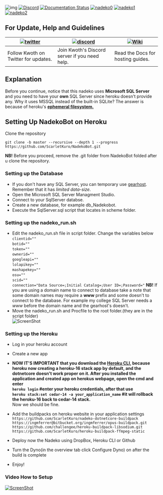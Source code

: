![img](https://ci.appveyor.com/api/projects/status/gmu6b3ltc80hr3k9?svg=true)
[![Discord](https://discordapp.com/api/guilds/117523346618318850/widget.png)](https://discord.gg/nadekobot)
[![Documentation Status](https://readthedocs.org/projects/nadekobot/badge/?version=latest)](http://nadekobot.readthedocs.io/en/latest/?badge=latest)
[![nadeko0](https://cdn.discordapp.com/attachments/266240393639755778/281920716809699328/part1.png)](http://nadekobot.xyz)
[![nadeko1](https://cdn.discordapp.com/attachments/266240393639755778/281920134967328768/part2.png)](https://discordapp.com/oauth2/authorize?client_id=170254782546575360&scope=bot&permissions=66186303)
[![nadeko2](https://cdn.discordapp.com/attachments/266240393639755778/281920161311883264/part3.png)](http://nadekobot.readthedocs.io/en/latest/Commands%20List/)

## For Update, Help and Guidelines

| [![twitter](https://cdn.discordapp.com/attachments/155726317222887425/252192520094613504/twiter_banner.JPG)](https://twitter.com/TheNadekoBot) | [![discord](https://cdn.discordapp.com/attachments/266240393639755778/281920766490968064/discord.png)](https://discord.gg/nadekobot) | [![Wiki](https://cdn.discordapp.com/attachments/266240393639755778/281920793330581506/datcord.png)](http://nadekobot.readthedocs.io/en/latest/)
| --- | --- | --- |
| Follow Kwoth on Twitter for updates. | Join Kwoth's Discord server if you need help. | Read the Docs for hosting guides. |

## Explanation
Before you continue, notice that this nadeko uses **Microsoft SQL Server** and you need to have your **own** SQL Server since heroku doesn't provide any.
Why it uses MSSQL instead of the built-in SQLite? The answer is because of heroku's [**ephemeral filesystem.**](https://devcenter.heroku.com/articles/dynos#ephemeral-filesystem)

## Setting Up NadekoBot on Heroku
Clone the repository

`git clone -b master --recursive --depth 1 --progress https://github.com/ScarletKuro/NadekoBot.git`

**NB!** Before you proceed, remove the .git folder from NadekoBot folded after u clone the repository.

### Setting up the Database
- If you don't have any SQL Server, you can temporary use [gearhost](https://www.gearhost.com/). Remember that it has *limited data-size*.
- Open the Microsoft SQL Server Managment Studio.
- Connect to your SqlServer databse.
- Create a new database, for example db_Nadekobot.
- Execute the SqlServer.sql script that locates in scheme folder.

### Setting up the nadeko_run.sh
- Edit the nadeko_run.sh file in script folder.
Change the variables below
	<br />
    `
    clientid=""
	`
	<br />
	`
    botid=""
	`
	<br />
	`
    token=""
	`
	<br />
	`
    ownerid=""
	`
	<br />
	`
    googleapi=""
	`
	<br />
	`
    lolapikey=""
	`
	<br />
	`
    mashapekey=""
	`
	<br />
	`
    osu=""
	`
	<br />
	`
    scid=""
	`
	<br />
	`
    connection="Data Source=;Initial Catalog=;User ID=;Password="
    `
    **NB!** If you are using a domain name to connect to database take a note that some domain names may require a **www** prefix and some doesn't to connect to the database.
	For example my college SQL Server needs a *www* before the domain name and the gearhost's doesn't.
- Move the nadeko_run.sh and Procfile to the root folder.(they are in the script folder)<br />
![ScreenShot](http://i.imgur.com/RxQ6QtH.png)

### Setting up the Heroku
- Log in your heroku account
- Create a new app
- **NOW IT'S IMPORTANT that you download the [Heroku CLI](https://devcenter.heroku.com/articles/heroku-cli), because
  heroku now creating a heroku-16 stack app by default, and the dotnetcore doesn't work proper on it.
  After you installed the application and created app on herokus webpage, open the cmd
  and enter<br />
  ```heroku login``` #enter your heroku credentials, after that use<br />
  ```heroku stack:set cedar-14 -a your_application_name``` #it will rollback the heroku-16 back to cedar-14 stack.**<br />
  Now we should be fine.
  
- Add the buildpacks on heroku website in your application settings
	<br />
    `
    https://github.com/ScarletKuro/nadeko-dotnetcore-buildpack
    `
	<br />
    `
    https://ingmferrer@bitbucket.org/ingmferrer/opus-buildpack.git
    `
	<br />
    `
    https://github.com/challengee/heroku-buildpack-libsodium.git
    `
	<br />
    `
    https://github.com/ScarletKuro/heroku-buildpack-ffmpeg-static
    `
- Deploy now the Nadeko using DropBox, Heroku CLI or Github
- Turn the Dyno(in the overview tab click Configure Dyno) on after the build is complete
- Enjoy!

### Video How to Setup
[![ScreenShot](http://i.imgur.com/PaplNYc.png)](https://www.youtube.com/watch?v=GBi3_s2NujA)
